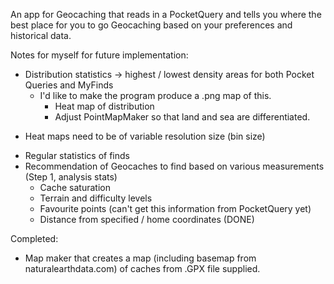 An app for Geocaching that reads in a PocketQuery and tells you where the best place for you to go Geocaching based on your preferences and historical data.

Notes for myself for future implementation:
 * Distribution statistics -> highest / lowest density areas for both Pocket Queries and MyFinds
   - I'd like to make the program produce a .png map of this.
     - Heat map of distribution
     - Adjust PointMapMaker so that land and sea are differentiated.
  - Heat maps need to be of variable resolution size (bin size)
 * Regular statistics of finds
 * Recommendation of Geocaches to find based on various measurements (Step 1, analysis stats)
   - Cache saturation
   - Terrain and difficulty levels
   - Favourite points (can't get this information from PocketQuery yet)
   - Distance from specified / home coordinates (DONE)

Completed:
 * Map maker that creates a map (including basemap from naturalearthdata.com) of caches from .GPX file supplied.